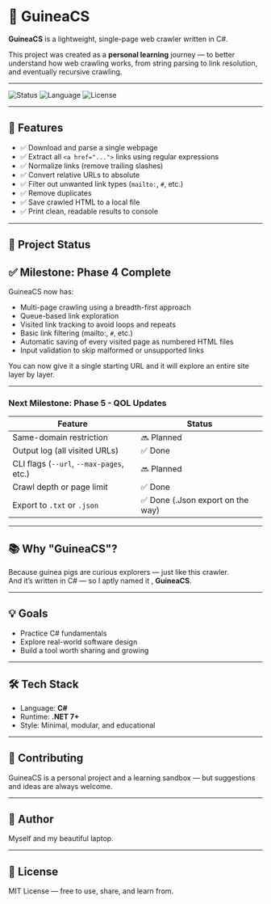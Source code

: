 # 🐹 GuineaCS

**GuineaCS** is a lightweight, single-page web crawler written in C#.

This project was created as a **personal learning** journey — to better understand how web crawling works, from string parsing to link resolution, and eventually recursive crawling.

---

![Status](https://img.shields.io/badge/status-in%20development-yellow)
![Language](https://img.shields.io/badge/language-C%23-blue)
![License](https://img.shields.io/badge/license-MIT-green)

---

## 🚀 Features

- ✅ Download and parse a single webpage
- ✅ Extract all `<a href="...">` links using regular expressions
- ✅ Normalize links (remove trailing slashes)
- ✅ Convert relative URLs to absolute
- ✅ Filter out unwanted link types (`mailto:`, `#`, etc.)
- ✅ Remove duplicates
- ✅ Save crawled HTML to a local file
- ✅ Print clean, readable results to console

---

## 🔧 Project Status

## ✅ Milestone: Phase 4 Complete

GuineaCS now has:
- Multi-page crawling using a breadth-first approach
- Queue-based link exploration
- Visited link tracking to avoid loops and repeats
- Basic link filtering (mailto:, `#`, etc.)
- Automatic saving of every visited page as numbered HTML files
- Input validation to skip malformed or unsupported links

You can now give it a single starting URL and it will explore an entire site layer by layer.

---

###  Next Milestone: Phase 5 - QOL Updates

| Feature                         | Status       |
|----------------------------------|--------------|
| Same-domain restriction          | 🔜 Planned |
| Output log (all visited URLs)   | ✅ Done |
| CLI flags (`--url`, `--max-pages`, etc.) | 🔜 Planned |
| Crawl depth or page limit       | ✅ Done |
| Export to `.txt` or `.json`     | ✅ Done (.Json export on the way) |


---

## 📚 Why "GuineaCS"?

Because guinea pigs are curious explorers — just like this crawler.  
And it’s written in C# — so I aptly named it , **GuineaCS**.

---

## 💡 Goals

- Practice C# fundamentals
- Explore real-world software design
- Build a tool worth sharing and growing

---

## 🛠 Tech Stack

- Language: **C#**
- Runtime: **.NET 7+**
- Style: Minimal, modular, and educational

---

## 🙌 Contributing

GuineaCS is a personal project and a learning sandbox — but suggestions and ideas are always welcome.

---

## 👤 Author

Myself and my beautiful laptop.

---

## 📝 License

MIT License — free to use, share, and learn from.
